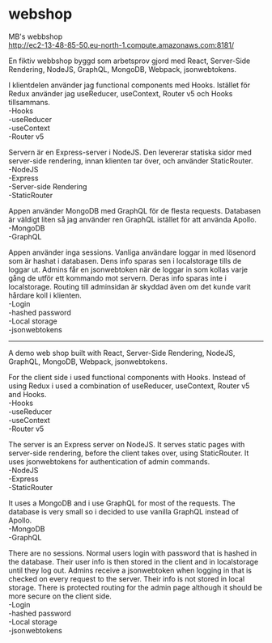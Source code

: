 # webshop
 MB's webbshop  
 http://ec2-13-48-85-50.eu-north-1.compute.amazonaws.com:8181/  
 
En fiktiv webbshop byggd som arbetsprov gjord med React, Server-Side Rendering, NodeJS, GraphQL, MongoDB, Webpack, jsonwebtokens.

I klientdelen använder jag functional components med Hooks. Istället för Redux använder jag useReducer, useContext, Router v5 och Hooks tillsammans.\
-Hooks\
-useReducer\
-useContext\
-Router v5  

Servern är en Express-server i NodeJS. Den levererar statiska sidor med server-side rendering, innan klienten tar över, och använder StaticRouter.  
-NodeJS\
-Express\
-Server-side Rendering\
-StaticRouter  

Appen använder MongoDB med GraphQL för de flesta requests. Databasen är väldigt liten så jag använder ren GraphQL istället för att använda Apollo.  
-MongoDB\
-GraphQL  

Appen använder inga sessions. Vanliga användare loggar in med lösenord som är hashat i databasen. Dens info sparas sen i localstorage tills de loggar ut. Admins får en jsonwebtoken när de loggar in som kollas varje gång de utför ett kommando mot servern. Deras info sparas inte i localstorage. Routing till adminsidan är skyddad även om det kunde varit hårdare koll i klienten.  
-Login\
-hashed password\
-Local storage\
-jsonwebtokens  

--------------------------------------------------------------------------------------------------------  
A demo web shop built with React, Server-Side Rendering, NodeJS, GraphQL, MongoDB, Webpack, jsonwebtokens.

For the client side i used functional components with Hooks. Instead of using Redux i used a combination of useReducer, useContext, Router v5 and Hooks.  
-Hooks\
-useReducer\
-useContext\
-Router v5  

The server is an Express server on NodeJS. It serves static pages with server-side rendering, before the client takes over, using StaticRouter. It uses jsonwebtokens for authentication of admin commands.  
-NodeJS\
-Express\
-StaticRouter  

It uses a MongoDB and i use GraphQL for most of the requests. The database is very small so i decided to use vanilla GraphQL instead of Apollo.  
-MongoDB\
-GraphQL  

There are no sessions. Normal users login with password that is hashed in the database. Their user info is then stored in the client and in localstorage until they log out. Admins receive a jsonwebtoken when logging in that is checked on every request to the server. Their info is not stored in local storage. There is protected routing for the admin page although it should be more secure on the client side.  
-Login\
-hashed password\
-Local storage\
-jsonwebtokens  

